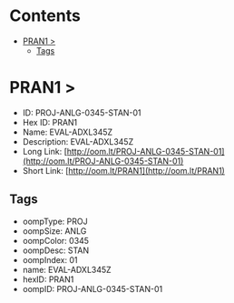 



Contents
========

* [PRAN1 > ](#pran1--)
	* [Tags](#tags)

# PRAN1 > 

- ID: PROJ-ANLG-0345-STAN-01
- Hex ID: PRAN1
- Name: EVAL-ADXL345Z
- Description: EVAL-ADXL345Z
- Long Link: [http://oom.lt/PROJ-ANLG-0345-STAN-01](http://oom.lt/PROJ-ANLG-0345-STAN-01)
- Short Link: [http://oom.lt/PRAN1](http://oom.lt/PRAN1)

## Tags

- oompType: PROJ
- oompSize: ANLG
- oompColor: 0345
- oompDesc: STAN
- oompIndex: 01
- name: EVAL-ADXL345Z
- hexID: PRAN1
- oompID: PROJ-ANLG-0345-STAN-01
